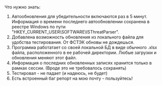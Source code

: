Что нужно знать:

1) Автообновления для убедительности включаются раз в 5 минут. Информация о времени последнего автообновлении сохранена в реестре Windows по пути "HKEY_CURRENT_USER\SOFTWARE\ISThreatParser". 
2) Добавлена возможность обновления из локального файла для удобства тестирования. От ФСТЭК обновы не дождешься. 
3) Программа работатает со своей локальной БД в виде обычного .xlsx файла, расположенного в ее рабочей директории. Любые загрузки и обновления меняют этот файл.
4) Информация о последних обновленных записях хранится только в рамках сессии. (Вроде это не требовалось сохранять)
5) Тестировал - не падает (и надеюсь, не будет)
6) Есть встроенный баг репорт на мою почту - пользуйтесь!